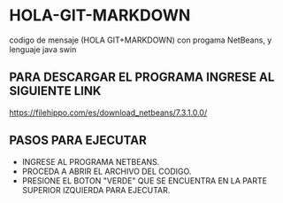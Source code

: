 # HOLA-GIT-MARKDOWN
codigo de mensaje (HOLA GIT+MARKDOWN) con progama NetBeans, y lenguaje java swin
## PARA DESCARGAR EL PROGRAMA INGRESE AL SIGUIENTE LINK
https://filehippo.com/es/download_netbeans/7.3.1.0.0/
## PASOS PARA EJECUTAR
- INGRESE AL PROGRAMA NETBEANS. 
- PROCEDA A ABRIR EL ARCHIVO DEL CODIGO.
- PRESIONE EL BOTON "VERDE" QUE SE ENCUENTRA EN LA PARTE SUPERIOR IZQUIERDA PARA EJECUTAR.
